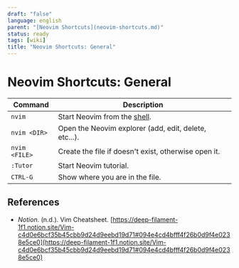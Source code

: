 ```yaml
---
draft: "false"
language: english
parent: "[Neovim Shortcuts](neovim-shortcuts.md)"
status: ready
tags: [wiki]
title: "Neovim Shortcuts: General"
---
```


# Neovim Shortcuts: General

| Command       | Description                                           |
| ------------- | ----------------------------------------------------- |
| `nvim`        | Start Neovim from the [shell](shell%5C).               |
| `nvim <DIR>`  | Open the Neovim explorer (add, edit, delete, etc...). |
| `nvim <FILE>` | Create the file if doesn't exist, otherwise open it.  |
| `:Tutor`      | Start Neovim tutorial.                                |
| `CTRL-G`      | Show where you are in the file.                       |

## References

- _Notion_. (n.d.). <span class="reference-title">Vim Cheatsheet</span>. [https://deep-filament-1f1.notion.site/Vim-c4d0e6bcf35b45cbb9d24d9eebd19d71#094e4cd4bfff4f26b0d9f4e0238e5ce0](https://deep-filament-1f1.notion.site/Vim-c4d0e6bcf35b45cbb9d24d9eebd19d71#094e4cd4bfff4f26b0d9f4e0238e5ce0)
